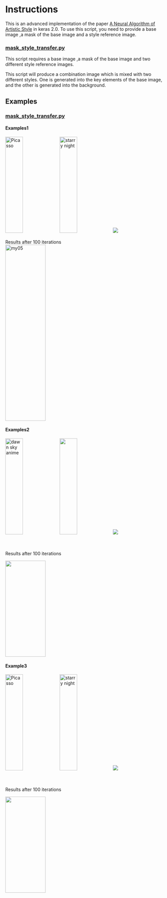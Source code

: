 # Instructions

This is an advanced implementation of the paper [A Neural Algorithm of Artistic Style](http://arxiv.org/abs/1508.06576) in keras 2.0. To use this script, you need to provide a base image ,a mask of the base image and a style reference image.

### [mask_style_transfer.py](mask_style_transfer.py)

This script requires a base image ,a mask of the base image and two different style reference images. 

This script will produce a combination image which is mixed with two different styles. One is generated into the key elements of the base image, and the other is generated into the background.

## Examples
### [mask_style_transfer.py](mask_style_transfer.py)

#### Examples1

<img src="https://raw.githubusercontent.com/GloryDream/mask-neural-transfer/master/pic/img/picasso_selfport1907.jpg" width=33% height=300 alt="Picasso"> <img src="https://raw.githubusercontent.com/GloryDream/mask-neural-transfer/master/pic/img/starry_night.jpg" width=33% height=300 alt="starry night"><img src="https://raw.githubusercontent.com/GloryDream/mask-neural-transfer/master/pic/img/Taylor2.jpg">
<br><br> Results after 100 iterations <br>
<img src="https://raw.githubusercontent.com/GloryDream/mask-neural-transfer/master/pic/results/my05_at_iteration_100.png" width=50% height=550 alt="my05">



#### Examples2
<img src="https://raw.githubusercontent.com/GloryDream/mask-neural-transfer/master/pic/img/blue_swirls.jpg" height=300 width=33% alt="dawn sky anime"> <img src="https://github.com/GloryDream/mask-neural-transfer/blob/master/pic/img/escher_sphere.jpg?raw=true" height=300 width=33%><img src="https://raw.githubusercontent.com/GloryDream/mask-neural-transfer/master/pic/img/Taylor2.jpg">

<br><br> Results after 100 iterations <br>

<img src="https://raw.githubusercontent.com/GloryDream/mask-neural-transfer/master/pic/results/my04_at_iteration_100.png" height=300 width=50%>

#### Example3

<img src="https://raw.githubusercontent.com/GloryDream/mask-neural-transfer/master/pic/img/picasso_selfport1907.jpg" width=33% height=300 alt="Picasso"> <img src="https://raw.githubusercontent.com/GloryDream/mask-neural-transfer/master/pic/img/starry_night.jpg" width=33% height=300 alt="starry night"><img src="https://raw.githubusercontent.com/GloryDream/mask-neural-transfer/master/pic/img/cat.jpg">

<br><br> Results after 100 iterations <br>

<img src="https://raw.githubusercontent.com/GloryDream/mask-neural-transfer/master/pic/results/my03_at_iteration_100.png" height=300 width=50%>



